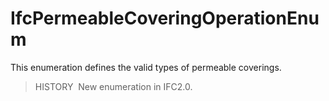 IfcPermeableCoveringOperationEnum
=================================

This enumeration defines the valid types of permeable coverings.

> HISTORY&nbsp; New enumeration in IFC2.0.

